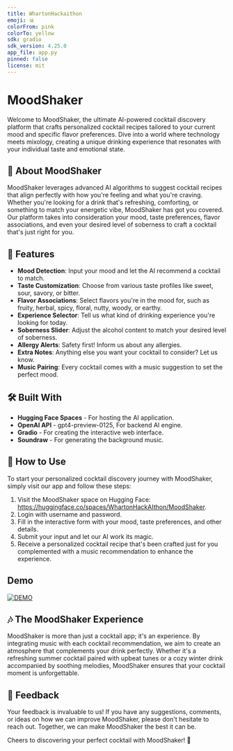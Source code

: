 ```yaml
---
title: WhartonHackaithon
emoji: 📊
colorFrom: pink
colorTo: yellow
sdk: gradio
sdk_version: 4.25.0
app_file: app.py
pinned: false
license: mit
---
```



# MoodShaker

Welcome to MoodShaker, the ultimate AI-powered cocktail discovery platform that crafts personalized cocktail recipes tailored to your current mood and specific flavor preferences. Dive into a world where technology meets mixology, creating a unique drinking experience that resonates with your individual taste and emotional state.

## 🍹 About MoodShaker
MoodShaker leverages advanced AI algorithms to suggest cocktail recipes that align perfectly with how you're feeling and what you're craving. Whether you're looking for a drink that's refreshing, comforting, or something to match your energetic vibe, MoodShaker has got you covered. Our platform takes into consideration your mood, taste preferences, flavor associations, and even your desired level of soberness to craft a cocktail that's just right for you.

## 🌟 Features
- **Mood Detection**: Input your mood and let the AI recommend a cocktail to match.
- **Taste Customization**: Choose from various taste profiles like sweet, sour, savory, or bitter.
- **Flavor Associations**: Select flavors you're in the mood for, such as fruity, herbal, spicy, floral, nutty, woody, or earthy.
- **Experience Selector**: Tell us what kind of drinking experience you're looking for today.
- **Soberness Slider**: Adjust the alcohol content to match your desired level of soberness.
- **Allergy Alerts**: Safety first! Inform us about any allergies.
- **Extra Notes**: Anything else you want your cocktail to consider? Let us know.
- **Music Pairing**: Every cocktail comes with a music suggestion to set the perfect mood.

## 🛠 Built With
- **Hugging Face Spaces** - For hosting the AI application.
- **OpenAI API** - gpt4-preview-0125, For backend AI engine.
- **Gradio** - For creating the interactive web interface.
- **Soundraw** - For generating the background music. 

## 📖 How to Use
To start your personalized cocktail discovery journey with MoodShaker, simply visit our app and follow these steps:

1. Visit the MoodShaker space on Hugging Face: https://huggingface.co/spaces/WhartonHackAIthon/MoodShaker.
2. Login with username and password.
3. Fill in the interactive form with your mood, taste preferences, and other details.
4. Submit your input and let our AI work its magic.
5. Receive a personalized cocktail recipe that's been crafted just for you complemented with a music recommendation to enhance the experience.
   
## Demo
[![DEMO](https://www.youtube.com/watch?v=U5Ti2dYMHfg/)]([https://www.youtube.com/watch?v=YOUTUBE_VIDEO_ID_HERE](https://www.youtube.com/watch?v=U5Ti2dYMHfg))

## 🎶 The MoodShaker Experience
MoodShaker is more than just a cocktail app; it's an experience. By integrating music with each cocktail recommendation, we aim to create an atmosphere that complements your drink perfectly. Whether it's a refreshing summer cocktail paired with upbeat tunes or a cozy winter drink accompanied by soothing melodies, MoodShaker ensures that your cocktail moment is unforgettable.

## 📢 Feedback
Your feedback is invaluable to us! If you have any suggestions, comments, or ideas on how we can improve MoodShaker, please don't hesitate to reach out. Together, we can make MoodShaker the best it can be.

Cheers to discovering your perfect cocktail with MoodShaker! 🥂



